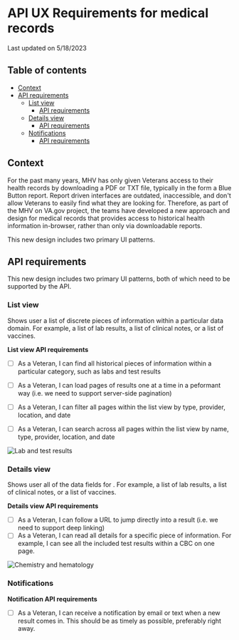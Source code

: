 # API UX Requirements for medical records
Last updated on 5/18/2023

## Table of contents
* [Context](#context)  
* [API requirements](#api-requirements)
  * [List view](#list-view)
    * [API requirements](#list-view-api-requirements)
  * [Details view](#details-view)
    * [API requirements](#details-view-api-requirements)
  * [Notifications](#notifications)
    * [API requirements](#notifications-requirements)


## Context
For the past many years, MHV has only given Veterans access to their health records by downloading a PDF or TXT file, typically in the form a Blue Button report. Report driven interfaces are outdated, inaccessible, and don't allow Veterans to easily find what they are looking for. Therefore, as part of the MHV on VA.gov project, the teams have developed a new approach and design for medical records that provides access to  historical health information in-browser, rather than only via downloadable reports. 

This new design includes two primary UI patterns. 

## API requirements
This new design includes two primary UI patterns, both of which need to be supported by the API. 

### List view  
Shows user a list of discrete pieces of information within a particular data domain. For example, a list of lab results, a list of clinical notes, or a list of vaccines. 

**List view API requirements**
- [ ] As a Veteran, I can find all historical pieces of information within a particular category, such as labs and test results
- [ ] As a Veteran, I can load pages of results one at a time in a peformant way (i.e. we need to support server-side pagination)
- [ ] As a Veteran, I can filter all pages within the list view by type, provider, location, and date
- [ ] As a Veteran, I can search across all pages within the list view by name, type, provider, location, and date  
  
  
![Lab and test results](https://github.com/department-of-veterans-affairs/va.gov-team/assets/87662120/9e230934-6a16-4a4b-a066-f9288969aab8)

### Details view
Shows user all of the data fields for . For example, a list of lab results, a list of clinical notes, or a list of vaccines. 

**Details view API requirements**
- [ ] As a Veteran, I can follow a URL to jump directly into a result (i.e. we need to support deep linking)
- [ ] As a Veteran, I can read all details for a specific piece of information. For example, I can see all the included test results within a CBC on one page.

![Chemistry and hematology](https://github.com/department-of-veterans-affairs/va.gov-team/assets/87662120/6691592c-2bb4-4fc2-90dd-63be8fcef6c1)

### Notifications

**Notification API requirements**
- [ ] As a Veteran, I can receive a notification by email or text when a new result comes in. This should be as timely as possible, preferably right away.

